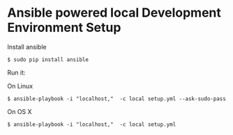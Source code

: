 # Ansible powered local Development Environment Setup


Install ansible

```
$ sudo pip install ansible
```

Run it:

On Linux

```
$ ansible-playbook -i "localhost,"  -c local setup.yml --ask-sudo-pass
```

On OS X

```
$ ansible-playbook -i "localhost,"  -c local setup.yml
```


